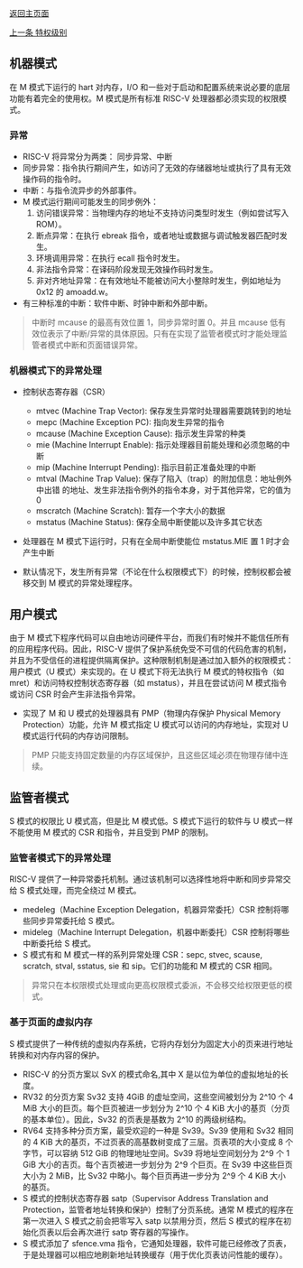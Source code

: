 [返回主页面](../README.md)

[上一条 特权级别](20230405.md)

## 机器模式
在 M 模式下运行的 hart 对内存，I/O 和一些对于启动和配置系统来说必要的底层功能有着完全的使用权。M 模式是所有标准 RISC-V 处理器都必须实现的权限模式。

### 异常
- RISC-V 将异常分为两类： 同步异常、中断
- 同步异常：指令执行期间产生，如访问了无效的存储器地址或执行了具有无效操作码的指令时。
- 中断：与指令流异步的外部事件。
- M 模式运行期间可能发生的同步例外：
  1. 访问错误异常：当物理内存的地址不支持访问类型时发生（例如尝试写入 ROM）。
  2. 断点异常：在执行 ebreak 指令，或者地址或数据与调试触发器匹配时发生。
  3. 环境调用异常：在执行 ecall 指令时发生。
  4. 非法指令异常：在译码阶段发现无效操作码时发生。
  5. 非对齐地址异常：在有效地址不能被访问大小整除时发生，例如地址为 0x12 的 amoadd.w。
- 有三种标准的中断：软件中断、时钟中断和外部中断。

> 中断时 mcause 的最高有效位置 1，同步异常时置 0。并且 mcause 低有效位表示了中断/异常的具体原因。只有在实现了监管者模式时才能处理监管者模式中断和页面错误异常。


### 机器模式下的异常处理
- 控制状态寄存器（CSR）
  - mtvec (Machine Trap Vector): 保存发生异常时处理器需要跳转到的地址
  - mepc (Machine Exception PC): 指向发生异常的指令
  - mcause (Machine Exception Cause): 指示发生异常的种类
  - mie (Machine Interrupt Enable): 指示处理器目前能处理和必须忽略的中断
  - mip (Machine Interrupt Pending): 指示目前正准备处理的中断
  - mtval (Machine Trap Value): 保存了陷入（trap）的附加信息：地址例外中出错
的地址、发生非法指令例外的指令本身，对于其他异常，它的值为 0
  - mscratch (Machine Scratch): 暂存一个字大小的数据
  - mstatus (Machine Status): 保存全局中断使能以及许多其它状态

- 处理器在 M 模式下运行时，只有在全局中断使能位 mstatus.MIE 置 1 时才会产生中断
- 默认情况下，发生所有异常（不论在什么权限模式下）的时候，控制权都会被移交到 M 模式的异常处理程序。

## 用户模式
由于 M 模式下程序代码可以自由地访问硬件平台，而我们有时候并不能信任所有的应用程序代码。因此，RISC-V 提供了保护系统免受不可信的代码危害的机制，并且为不受信任的进程提供隔离保护。这种限制机制是通过加入额外的权限模式：用户模式（U 模式）来实现的。在 U 模式下将无法执行 M 模式的特权指令（如 mret）和访问特权控制状态寄存器（如 mstatus），并且在尝试访问 M 模式指令或访问 CSR 时会产生非法指令异常。

- 实现了 M 和 U 模式的处理器具有 PMP（物理内存保护 Physical Memory Protection）功能，允许 M 模式指定 U 模式可以访问的内存地址，实现对 U 模式运行代码的内存访问限制。

> PMP 只能支持固定数量的内存区域保护，且这些区域必须在物理存储中连续。

## 监管者模式
S 模式的权限比 U 模式高，但是比 M 模式低。S 模式下运行的软件与 U 模式一样不能使用 M 模式的 CSR 和指令，并且受到 PMP 的限制。

### 监管者模式下的异常处理
RISC-V 提供了一种异常委托机制。通过该机制可以选择性地将中断和同步异常交给 S 模式处理，而完全绕过 M 模式。
- medeleg（Machine Exception Delegation，机器异常委托）CSR 控制将哪些同步异常委托给 S 模式。
- mideleg（Machine Interrupt Delegation，机器中断委托）CSR 控制将哪些中断委托给 S 模式。
- S 模式有和 M 模式一样的系列异常处理 CSR：sepc, stvec, scause, scratch, stval, sstatus, sie 和 sip。它们的功能和 M 模式的 CSR 相同。

> 异常只在本权限模式处理或向更高权限模式委派，不会移交给权限更低的模式。

### 基于页面的虚拟内存
S 模式提供了一种传统的虚拟内存系统，它将内存划分为固定大小的页来进行地址转换和对内存内容的保护。

- RISC-V 的分页方案以 SvX 的模式命名,其中 X 是以位为单位的虚拟地址的长度。
- RV32 的分页方案 Sv32 支持 4GiB 的虚址空间，这些空间被划分为 2^10 个 4 MiB 大小的巨页。每个巨页被进一步划分为 2^10 个 4 KiB 大小的基页（分页的基本单位）。因此，Sv32 的页表是基数为 2^10 的两级树结构。
- RV64 支持多种分页方案，最受欢迎的一种是 Sv39。Sv39 使用和 Sv32 相同的 4 KiB 大的基页，不过页表的高基数树变成了三层。页表项的大小变成 8 个字节，可以容纳 512 GiB 的物理地址空间。Sv39 将地址空间划分为 2^9 个 1 GiB 大小的吉页。每个吉页被进一步划分为 2^9 个巨页。在 Sv39 中这些巨页大小为 2 MiB，比 Sv32 中略小。每个巨页再进一步分为 2^9 个 4 KiB 大小的基页。
- S 模式的控制状态寄存器 satp（Supervisor Address Translation and Protection，监管者地址转换和保护）控制了分页系统。通常 M 模式的程序在第一次进入 S 模式之前会把零写入 satp 以禁用分页，然后 S 模式的程序在初始化页表以后会再次进行 satp 寄存器的写操作。
- S 模式添加了 sfence.vma 指令，它通知处理器，软件可能已经修改了页表，于是处理器可以相应地刷新地址转换缓存（用于优化页表访问性能的缓存）。

